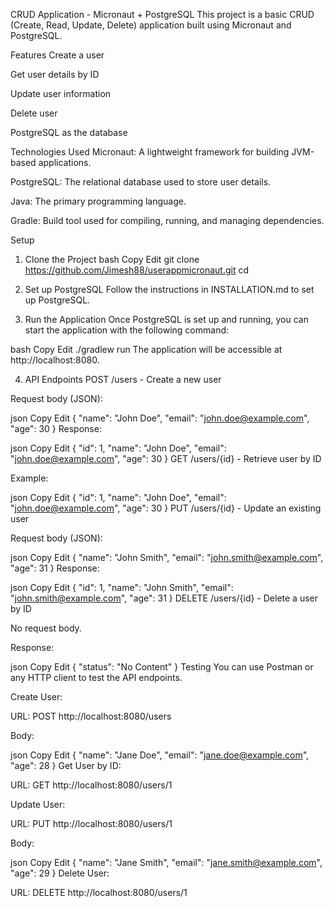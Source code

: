 CRUD Application - Micronaut + PostgreSQL
This project is a basic CRUD (Create, Read, Update, Delete) application built using Micronaut and PostgreSQL.

Features
Create a user

Get user details by ID

Update user information

Delete user

PostgreSQL as the database

Technologies Used
Micronaut: A lightweight framework for building JVM-based applications.

PostgreSQL: The relational database used to store user details.

Java: The primary programming language.

Gradle: Build tool used for compiling, running, and managing dependencies.

Setup
1. Clone the Project
   bash
   Copy
   Edit
   git clone <https://github.com/Jimesh88/userappmicronaut.git>
   cd <project-directory>
2. Set up PostgreSQL
   Follow the instructions in INSTALLATION.md to set up PostgreSQL.

3. Run the Application
   Once PostgreSQL is set up and running, you can start the application with the following command:

bash
Copy
Edit
./gradlew run
The application will be accessible at http://localhost:8080.

4. API Endpoints
   POST /users - Create a new user

Request body (JSON):

json
Copy
Edit
{
"name": "John Doe",
"email": "john.doe@example.com",
"age": 30
}
Response:

json
Copy
Edit
{
"id": 1,
"name": "John Doe",
"email": "john.doe@example.com",
"age": 30
}
GET /users/{id} - Retrieve user by ID

Example:

json
Copy
Edit
{
"id": 1,
"name": "John Doe",
"email": "john.doe@example.com",
"age": 30
}
PUT /users/{id} - Update an existing user

Request body (JSON):

json
Copy
Edit
{
"name": "John Smith",
"email": "john.smith@example.com",
"age": 31
}
Response:

json
Copy
Edit
{
"id": 1,
"name": "John Smith",
"email": "john.smith@example.com",
"age": 31
}
DELETE /users/{id} - Delete a user by ID

No request body.

Response:

json
Copy
Edit
{
"status": "No Content"
}
Testing
You can use Postman or any HTTP client to test the API endpoints.

Create User:

URL: POST http://localhost:8080/users

Body:

json
Copy
Edit
{
"name": "Jane Doe",
"email": "jane.doe@example.com",
"age": 28
}
Get User by ID:

URL: GET http://localhost:8080/users/1

Update User:

URL: PUT http://localhost:8080/users/1

Body:

json
Copy
Edit
{
"name": "Jane Smith",
"email": "jane.smith@example.com",
"age": 29
}
Delete User:

URL: DELETE http://localhost:8080/users/1